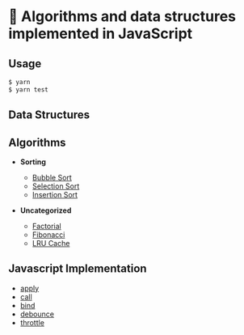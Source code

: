 # 📝 Algorithms and data structures implemented in JavaScript

## Usage

```bash
$ yarn
$ yarn test
```

## Data Structures

## Algorithms

* **Sorting**
  * [Bubble Sort](src/algorithms/sorting/bubble-sort)
  * [Selection Sort](src/algorithms/sorting/selection-sort)
  * [Insertion Sort](src/algorithms/sorting/insertion-sort)

* **Uncategorized**
  * [Factorial](src/algorithms/math/factorial)
  * [Fibonacci](src/algorithms/math/fibonacci)
  * [LRU Cache](src/algorithms/uncategorized/lru-cache) 

## Javascript Implementation

* [apply](src/javascript-implementation/apply)
* [call](src/javascript-implementation/call)
* [bind](src/javascript-implementation/bind)
* [debounce](src/javascript-implementation/debounce)
* [throttle](src/javascript-implementation/throttle)
